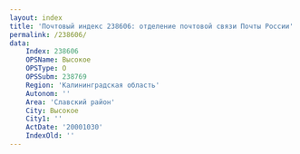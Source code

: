 ```yaml
---
layout: index
title: 'Почтовый индекс 238606: отделение почтовой связи Почты России'
permalink: /238606/
data:
    Index: 238606
    OPSName: Высокое
    OPSType: О
    OPSSubm: 238769
    Region: 'Калининградская область'
    Autonom: ''
    Area: 'Славский район'
    City: Высокое
    City1: ''
    ActDate: '20001030'
    IndexOld: ''
---
```

